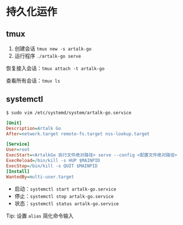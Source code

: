 # 持久化运作

## tmux

1. 创建会话 `tmux new -s artalk-go`
2. 运行程序 `./artalk-go serve`

恢复接入会话：`tmux attach -t artalk-go`

查看所有会话：`tmux ls`

## systemctl

`$ sudo vim /etc/systemd/system/artalk-go.service`

```ini
[Unit]
Description=Artalk Go
After=network.target remote-fs.target nss-lookup.target

[Service]
User=root
ExecStart=<ArtalkGo 执行文件绝对路径> serve --config <配置文件绝对路径>
ExecReload=/bin/kill -s HUP $MAINPID
ExecStop=/bin/kill -s QUIT $MAINPID
[Install]
WantedBy=multi-user.target
```

- 启动：`systemctl start artalk-go.service`
- 停止：`systemctl stop artalk-go.service`
- 状态：`systemctl status artalk-go.service`

Tip: 设置 `alias` 简化命令输入
